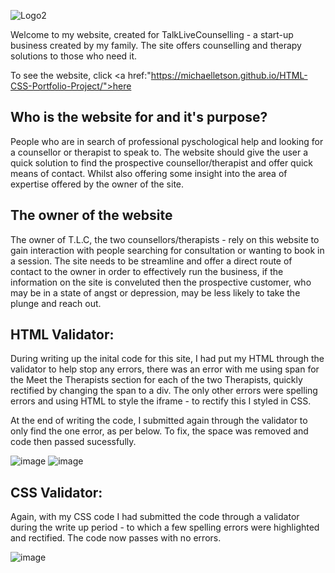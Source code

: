 ![Logo2](https://user-images.githubusercontent.com/93741957/147664655-e3b6b478-7146-42b3-a4fb-b8b3feb1c57d.png)

Welcome to my website, created for TalkLiveCounselling - a start-up business created by my family. 
The site offers counselling and therapy solutions to those who need it.

To see the website, click <a href:"https://michaelletson.github.io/HTML-CSS-Portfolio-Project/">here</a> 

<h2>Who is the website for and it's purpose?</h2> 

People who are in search of professional pyschological help and looking for a counsellor or therapist to speak to. The website should give the user a quick solution to find the prospective counsellor/therapist and offer quick means of contact. Whilst also offering some insight into the area of expertise offered by the owner of the site. 

<h2>The owner of the website</h2>

The owner of T.L.C, the two counsellors/therapists - rely on this website to gain interaction with people searching for consultation or wanting to book in a session. The site needs to be streamline and offer a direct route of contact to the owner in order to effectively run the business, if the information on the site is conveluted then the prospective customer, who may be in a state of angst or depression, may be less likely to take the plunge and reach out.

<h2>HTML Validator:</h2>

During writing up the inital code for this site, I had put my HTML through the validator to help stop any errors, there was an error with me using span for the Meet the Therapists section for each of the two Therapists, quickly rectified by changing the span to a div. The only other errors were spelling errors and using HTML to style the iframe - to rectify this I styled in CSS. 
  
 At the end of writing the code, I submitted again through the validator to only find the one error, as per below. To fix, the space was removed and code then passed sucessfully.

![image](https://user-images.githubusercontent.com/93741957/147665078-bb7128b2-8005-447c-8cbb-9f40a564837c.png)
![image](https://user-images.githubusercontent.com/93741957/147665848-4c099c60-82a5-4bf9-bb67-e697e3678060.png)

<h2>CSS Validator:</h2>
  
Again, with my CSS code I had submitted the code through a validator during the write up period - to which a few spelling errors were highlighted and rectified. The code now passes with no errors. 

![image](https://user-images.githubusercontent.com/93741957/147666040-f4669d88-30ba-47b8-932d-40304f57cf36.png)

